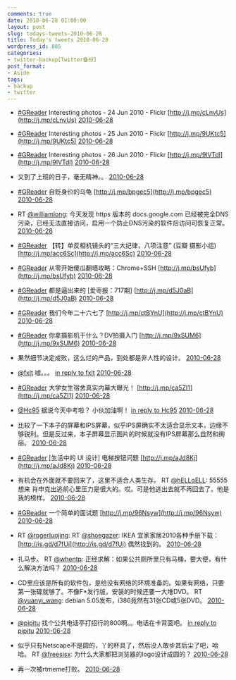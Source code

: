 ```yaml
---
comments: true
date: 2010-06-28 01:00:00
layout: post
slug: todays-tweets-2010-06-28
title: Today's tweets 2010-06-28
wordpress_id: 885
categories:
- twitter-backup[Twitter备份]
post_format:
- Aside
tags:
- backup
- twitter
---
```





  * [#GReader](http://search.twitter.com/search?q=%23GReader) Interesting photos - 24 Jun 2010 - Flickr [http://j.mp/cLnvUs](http://j.mp/cLnvUs) [2010-06-28](http://twitter.com/gfrog/statuses/17209122312)





  * [#GReader](http://search.twitter.com/search?q=%23GReader) Interesting photos - 25 Jun 2010 - Flickr [http://j.mp/9UKtc5](http://j.mp/9UKtc5) [2010-06-28](http://twitter.com/gfrog/statuses/17209129190)





  * [#GReader](http://search.twitter.com/search?q=%23GReader) Interesting photos - 26 Jun 2010 - Flickr [http://j.mp/9lVTdl](http://j.mp/9lVTdl) [2010-06-28](http://twitter.com/gfrog/statuses/17209133119)





  * 又到了上班的日子，毫无精神。。 [2010-06-28](http://twitter.com/gfrog/statuses/17209369697)





  * [#GReader](http://search.twitter.com/search?q=%23GReader) 自贬身价的乌龟 [http://j.mp/bpgec5](http://j.mp/bpgec5) [2010-06-28](http://twitter.com/gfrog/statuses/17210225311)





  * RT [@williamlong](http://twitter.com/williamlong): 今天发现 https 版本的 docs.google.com 已经被完全DNS污染，已经无法直接访问，启用一个防止DNS污染的软件后访问可恢复正常。 [2010-06-28](http://twitter.com/gfrog/statuses/17214668222)





  * [#GReader](http://search.twitter.com/search?q=%23GReader) 【转】单反相机镜头的“三大纪律，八项注意” (豆瓣 摄影小组) [http://j.mp/acc6Sc](http://j.mp/acc6Sc) [2010-06-28](http://twitter.com/gfrog/statuses/17216341711)





  * [#GReader](http://search.twitter.com/search?q=%23GReader) 从零开始傻瓜翻墙攻略：Chrome+SSH [http://j.mp/bsUfyb](http://j.mp/bsUfyb) [2010-06-28](http://twitter.com/gfrog/statuses/17216509977)





  * [#GReader](http://search.twitter.com/search?q=%23GReader) 都是逼出来的 [爱枣报：717期] [http://j.mp/d5J0aB](http://j.mp/d5J0aB) [2010-06-28](http://twitter.com/gfrog/statuses/17216913062)





  * [#GReader](http://search.twitter.com/search?q=%23GReader) 我们今年二十六七了 [http://j.mp/ctBYnU](http://j.mp/ctBYnU) [2010-06-28](http://twitter.com/gfrog/statuses/17218239104)





  * [#GReader](http://search.twitter.com/search?q=%23GReader) 你拿摄影机干什么？DV拍摄入门 [http://j.mp/9xSUM6](http://j.mp/9xSUM6) [2010-06-28](http://twitter.com/gfrog/statuses/17218530587)





  * 果然细节决定成败，这么烂的产品，到处都是非人性的设计。 [2010-06-28](http://twitter.com/gfrog/statuses/17219199897)





  * [@fxlt](http://twitter.com/fxlt) 嘘。。。 [in reply to fxlt](http://twitter.com/fxlt/statuses/17220419023) [2010-06-28](http://twitter.com/gfrog/statuses/17220662754)





  * [#GReader](http://search.twitter.com/search?q=%23GReader) 大学女生宿舍真实内幕大曝光！ [http://j.mp/ca5ZI1](http://j.mp/ca5ZI1) [2010-06-28](http://twitter.com/gfrog/statuses/17222433939)





  * [@Hc95](http://twitter.com/Hc95) 据说今天中考啦？ 小伙加油啊！ [in reply to Hc95](http://twitter.com/Hc95/statuses/17229450626) [2010-06-28](http://twitter.com/gfrog/statuses/17229582310)





  * 比较了一下本子的屏幕和IPS屏幕，似乎IPS屏确实不太适合显示文本，边缘不够锐利。但是反过来，本子屏幕显示图片的时候就没有IPS屏幕那么自然和绚丽。 [2010-06-28](http://twitter.com/gfrog/statuses/17229800789)





  * [#GReader](http://search.twitter.com/search?q=%23GReader) [生活中的 UI 设计] 电梯按钮问题 [http://j.mp/aJd8Kj](http://j.mp/aJd8Kj) [2010-06-28](http://twitter.com/gfrog/statuses/17230336704)





  * 有机会在外面就不要回来了，这里不适合人类生存。 RT [@hELLoELL](http://twitter.com/hELLoELL): 55555 想来 肖申克出逃前心里压力是很大的。哎。可是他逃出去就不再回去了。他是我的榜样。 [2010-06-28](http://twitter.com/gfrog/statuses/17231277140)





  * [#GReader](http://search.twitter.com/search?q=%23GReader) 一个简单的面试题 [http://j.mp/96Nsyw](http://j.mp/96Nsyw) [2010-06-28](http://twitter.com/gfrog/statuses/17231408926)





  * RT [@rogerluojing](http://twitter.com/rogerluojing): RT [@shoegazer](http://twitter.com/shoegazer): IKEA 宜家家居2010各种手册下载： [http://is.gd/d7fUi](http://is.gd/d7fUi)  偶然找到的。 [2010-06-28](http://twitter.com/gfrog/statuses/17233019174)





  * 扎马步。 RT [@whentp](http://twitter.com/whentp): 正经求解：如果公共厕所里只有马桶，要大便，有什么解决方法吗？ [2010-06-28](http://twitter.com/gfrog/statuses/17233348328)





  * CD里应该是所有的软件包，是给没有网络的环境准备的。如果有网络，只要第一张碟就够了。不像F*发行版，安装的时候还要一大堆DVD。 RT [@yuanyi_wang](http://twitter.com/yuanyi_wang): debian 5.05发布，i386竟然有31张CD或5张DVD。 [2010-06-28](http://twitter.com/gfrog/statuses/17235566735)





  * [@pipitu](http://twitter.com/pipitu) 找个公共电话亭打招行的800啊。。电话在卡背面吧。 [in reply to pipitu](http://twitter.com/pipitu/statuses/17235566434) [2010-06-28](http://twitter.com/gfrog/statuses/17235653804)





  * 似乎只有Netscape不是圆的，丫的杯具了，然后没人敢步其后尘了吧，哈哈。 RT [@freesisx](http://twitter.com/freesisx): 为什么大家都把浏览器的logo设计成圆的？ [2010-06-28](http://twitter.com/gfrog/statuses/17236444214)





  * 再一次被rtmeme打败。 [2010-06-28](http://twitter.com/gfrog/statuses/17236779181)




